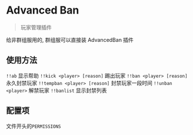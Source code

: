 # Advanced Ban

> 玩家管理插件

给非群组服用的, 群组服可以直接装 AdvancedBan 插件

## 使用方法

`!!ab` 显示帮助
`!!kick <player> [reason]` 踢出玩家
`!!ban <player> [reason]` 永久封禁玩家
`!!tempban <player> [reason]` 封禁玩家一段时间
`!!unban <player>` 解禁玩家
`!!banlist` 显示封禁列表

## 配置项

文件开头的`PERMISSIONS`
